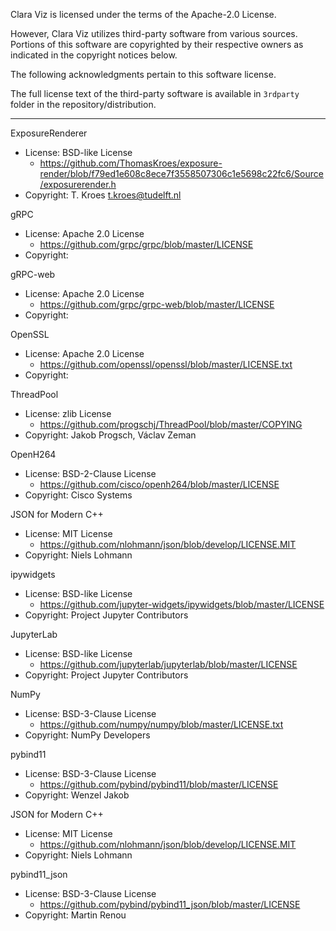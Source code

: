 Clara Viz is licensed under the terms of the Apache-2.0 License.

However, Clara Viz utilizes third-party software from various sources.
Portions of this software are copyrighted by their respective owners as indicated in the copyright
notices below.

The following acknowledgments pertain to this software license.

The full license text of the third-party software is available in `3rdparty` folder
in the repository/distribution.

---

ExposureRenderer
- License: BSD-like License
  - https://github.com/ThomasKroes/exposure-render/blob/f79ed1e608c8ece7f3558507306c1e5698c22fc6/Source/exposurerender.h
- Copyright: T. Kroes <t.kroes@tudelft.nl>

gRPC
- License: Apache 2.0 License
  - https://github.com/grpc/grpc/blob/master/LICENSE
- Copyright:

gRPC-web
- License: Apache 2.0 License
  - https://github.com/grpc/grpc-web/blob/master/LICENSE
- Copyright:

OpenSSL
- License: Apache 2.0 License
  - https://github.com/openssl/openssl/blob/master/LICENSE.txt
- Copyright:

ThreadPool
- License: zlib License
  - https://github.com/progschj/ThreadPool/blob/master/COPYING
- Copyright: Jakob Progsch, Václav Zeman

OpenH264
- License: BSD-2-Clause License
  - https://github.com/cisco/openh264/blob/master/LICENSE
- Copyright: Cisco Systems

JSON for Modern C++
- License: MIT License
  - https://github.com/nlohmann/json/blob/develop/LICENSE.MIT
- Copyright: Niels Lohmann

ipywidgets
- License: BSD-like License
  - https://github.com/jupyter-widgets/ipywidgets/blob/master/LICENSE
- Copyright: Project Jupyter Contributors

JupyterLab
- License: BSD-like License
  - https://github.com/jupyterlab/jupyterlab/blob/master/LICENSE
- Copyright: Project Jupyter Contributors

NumPy
- License: BSD-3-Clause License
  - https://github.com/numpy/numpy/blob/master/LICENSE.txt
- Copyright: NumPy Developers

pybind11
- License: BSD-3-Clause License
  - https://github.com/pybind/pybind11/blob/master/LICENSE
- Copyright: Wenzel Jakob

JSON for Modern C++
- License: MIT License
  - https://github.com/nlohmann/json/blob/develop/LICENSE.MIT
- Copyright: Niels Lohmann

pybind11_json
- License: BSD-3-Clause License
  - https://github.com/pybind/pybind11_json/blob/master/LICENSE
- Copyright: Martin Renou